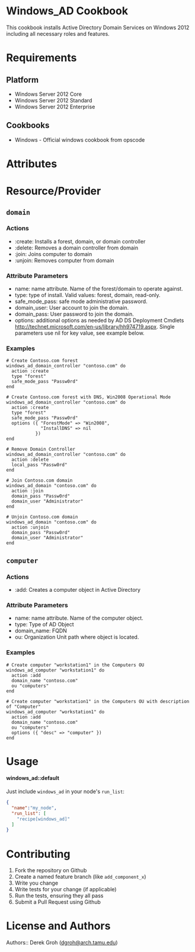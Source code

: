 Windows_AD Cookbook
=================
This cookbook installs Active Directory Domain Services on Windows 2012 including all necessary roles and features.

Requirements
============

Platform
--------

* Windows Server 2012 Core
* Windows Server 2012 Standard
* Windows Server 2012 Enterprise

Cookbooks
---------

- Windows - Official windows cookbook from opscode

Attributes
==========

Resource/Provider
=================

`domain`
--------

### Actions
- :create: Installs a forest, domain, or domain controller
- :delete: Removes a domain controller from domain
- :join: Joins computer to domain
- :unjoin: Removes computer from domain

### Attribute Parameters

- name: name attribute.  Name of the forest/domain to operate against.
- type: type of install. Valid values: forest, domain, read-only.
- safe_mode_pass: safe mode administrative password.
- domain_user: User account to join the domain.
- domain_pass: User password to join the domain.
- options: additional options as needed by AD DS Deployment Cmdlets http://technet.microsoft.com/en-us/library/hh974719.aspx.  Single parameters use nil for key value, see example below.

### Examples

    # Create Contoso.com forest
	windows_ad_domain_controller "contoso.com" do
      action :create
      type "forest"
      safe_mode_pass "Passw0rd"
    end
	
	# Create Contoso.com forest with DNS, Win2008 Operational Mode
	windows_ad_domain_controller "contoso.com" do
      action :create
      type "forest"
      safe_mode_pass "Passw0rd"
	  options ({ "ForestMode" => "Win2008",
	             "InstallDNS" => nil
			   })
    end
	
	# Remove Domain Controller
	windows_ad_domain_controller "contoso.com" do
      action :delete
      local_pass "Passw0rd"
    end
	
    # Join Contoso.com domain
	windows_ad_domain "contoso.com" do
      action :join
      domain_pass "Passw0rd"
	  domain_user "Administrator"
    end
	
	# Unjoin Contoso.com domain
	windows_ad_domain "contoso.com" do
      action :unjoin
      domain_pass "Passw0rd"
	  domain_user "Administrator"
    end

`computer`
--------	

### Actions
- :add: Creates a computer object in Active Directory

### Attribute Parameters

- name: name attribute.  Name of the computer object.
- type: Type of AD Object
- domain_name: FQDN
- ou: Organization Unit path where object is located.

### Examples

    # Create computer "workstation1" in the Computers OU
    windows_ad_computer "workstation1" do
      action :add
      domain_name "contoso.com"
      ou "computers"
    end
	
	# Create computer "workstation1" in the Computers OU with description of "Computer"
    windows_ad_computer "workstation1" do
      action :add
      domain_name "contoso.com"
      ou "computers"
      options ({ "desc" => "computer" })
    end
	
Usage
=====
#### windows_ad::default
Just include `windows_ad` in your node's `run_list`:

```json
{
  "name":"my_node",
  "run_list": [
    "recipe[windows_ad]"
  ]
}
```

Contributing
============

1. Fork the repository on Github
2. Create a named feature branch (like `add_component_x`)
3. Write you change
4. Write tests for your change (if applicable)
5. Run the tests, ensuring they all pass
6. Submit a Pull Request using Github

License and Authors
===================

Authors:: Derek Groh (<dgroh@arch.tamu.edu>)
